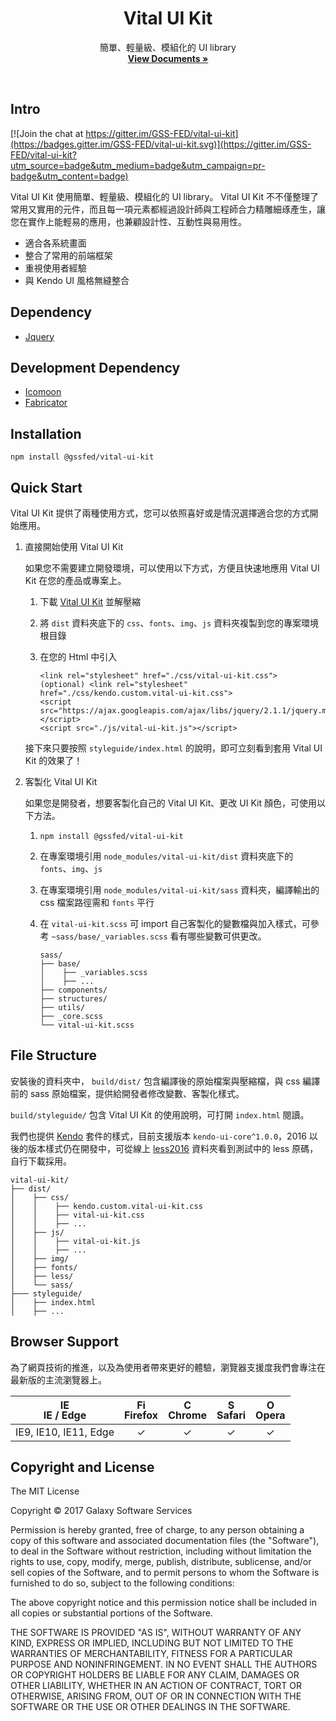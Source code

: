 <p align="center">
  <h1 align="center">Vital UI Kit</h1>
  <p align="center">
    簡單、輕量級、模組化的 UI library
    <br>
    <a href="https://gss-fed.github.io/vital-ui-kit/" target="_blank"><strong>View Documents &raquo;</strong></a>
    <br>
  </p>
</p>
<br>


## Intro

[![Join the chat at https://gitter.im/GSS-FED/vital-ui-kit](https://badges.gitter.im/GSS-FED/vital-ui-kit.svg)](https://gitter.im/GSS-FED/vital-ui-kit?utm_source=badge&utm_medium=badge&utm_campaign=pr-badge&utm_content=badge)

Vital UI Kit 使用簡單、輕量級、模組化的 UI library。 Vital UI Kit 不不僅整理了常用又實用的元件，而且每一項元素都經過設計師與工程師合力精雕細琢產生，讓您在實作上能輕易的應用，也兼顧設計性、互動性與易用性。

* 適合各系統畫面
* 整合了常用的前端框架
* 重視使用者經驗
* 與 Kendo UI 風格無縫整合


## Dependency

- [Jquery](https://jquery.com/)


## Development Dependency

- [Icomoon](https://icomoon.io/)
- [Fabricator](https://fbrctr.github.io/)


## Installation

```
npm install @gssfed/vital-ui-kit
```


## Quick Start

Vital UI Kit 提供了兩種使用方式，您可以依照喜好或是情況選擇適合您的方式開始應用。

1. 直接開始使用 Vital UI Kit

    如果您不需要建立開發環境，可以使用以下方式，方便且快速地應用 Vital UI Kit 在您的產品或專案上。

    1. 下載 [Vital UI Kit](https://github.com/GSS-FED/vital-ui-kit/archive/build.zip) 並解壓縮

    1. 將 `dist` 資料夾底下的 `css`、`fonts`、`img`、`js` 資料夾複製到您的專案環境根目錄

    1. 在您的 Html 中引入

        ```
        <link rel="stylesheet" href="./css/vital-ui-kit.css">
        (optional) <link rel="stylesheet" href="./css/kendo.custom.vital-ui-kit.css">
        <script src="https://ajax.googleapis.com/ajax/libs/jquery/2.1.1/jquery.min.js"></script>
        <script src="./js/vital-ui-kit.js"></script>
        ```

    接下來只要按照 `styleguide/index.html` 的說明，即可立刻看到套用 Vital UI Kit 的效果了！


1. 客製化 Vital UI Kit

    如果您是開發者，想要客製化自己的 Vital UI Kit、更改 UI Kit 顏色，可使用以下方法。

    1. `npm install @gssfed/vital-ui-kit`

    1. 在專案環境引用 `node_modules/vital-ui-kit/dist` 資料夾底下的 `fonts`、`img`、`js`

    1. 在專案環境引用 `node_modules/vital-ui-kit/sass` 資料夾，編譯輸出的 css 檔案路徑需和 `fonts` 平行

    1. 在 `vital-ui-kit.scss` 可 import 自己客製化的變數檔與加入樣式，可參考 `~sass/base/_variables.scss` 看有哪些變數可供更改。

        ```
        sass/
        ├── base/
        │    ├── _variables.scss
        │    ├── ...
        ├── components/
        ├── structures/
        ├── utils/
        ├── _core.scss
        └── vital-ui-kit.scss
        ```


## File Structure

安裝後的資料夾中， `build/dist/` 包含編譯後的原始檔案與壓縮檔，與 css 編譯前的 sass 原始檔案，提供給開發者修改變數、客製化樣式。

`build/styleguide/` 包含 Vital UI Kit 的使用說明，可打開 `index.html` 閱讀。

我們也提供 [Kendo](https://www.telerik.com/kendo-ui) 套件的樣式，目前支援版本 `kendo-ui-core^1.0.0`，2016 以後的版本樣式仍在開發中，可從線上 [less2016](https://github.com/GSS-FED/vital-ui-kit/tree/master/src/less2016) 資料夾看到測試中的 less 原碼，自行下載採用。

```
vital-ui-kit/
├── dist/
│    ├── css/
│    │    ├── kendo.custom.vital-ui-kit.css
│    │    ├── vital-ui-kit.css
│    │    ├── ...
│    ├── js/
│    │    ├── vital-ui-kit.js
│    │    ├── ...
│    ├── img/
│    ├── fonts/
│    ├── less/
│    └── sass/
├─── styleguide/
│    ├── index.html
│    ├── ...
```

## Browser Support

為了網頁技術的推進，以及為使用者帶來更好的體驗，瀏覽器支援度我們會專注在最新版的主流瀏覽器上。

| [<img src="https://raw.githubusercontent.com/godban/browsers-support-badges/master/src/images/edge.png" alt="IE / Edge" width="16px" height="16px" />](http://godban.github.io/browsers-support-badges/)</br>IE / Edge | [<img src="https://raw.githubusercontent.com/godban/browsers-support-badges/master/src/images/firefox.png" alt="Firefox" width="16px" height="16px" />](http://godban.github.io/browsers-support-badges/)</br>Firefox | [<img src="https://raw.githubusercontent.com/godban/browsers-support-badges/master/src/images/chrome.png" alt="Chrome" width="16px" height="16px" />](http://godban.github.io/browsers-support-badges/)</br>Chrome | [<img src="https://raw.githubusercontent.com/godban/browsers-support-badges/master/src/images/safari.png" alt="Safari" width="16px" height="16px" />](http://godban.github.io/browsers-support-badges/)</br>Safari | [<img src="https://raw.githubusercontent.com/godban/browsers-support-badges/master/src/images/opera.png" alt="Opera" width="16px" height="16px" />](http://godban.github.io/browsers-support-badges/)</br>Opera |
| :---------: | :---------: | :---------: | :---------:| :---------: |
| IE9, IE10, IE11, Edge|  ✓ |  ✓ |  ✓ |  ✓ 


## Copyright and License

The MIT License

Copyright © 2017 Galaxy Software Services

Permission is hereby granted, free of charge, to any person obtaining a copy
of this software and associated documentation files (the "Software"), to deal
in the Software without restriction, including without limitation the rights
to use, copy, modify, merge, publish, distribute, sublicense, and/or sell
copies of the Software, and to permit persons to whom the Software is
furnished to do so, subject to the following conditions:

The above copyright notice and this permission notice shall be included in all
copies or substantial portions of the Software.

THE SOFTWARE IS PROVIDED "AS IS", WITHOUT WARRANTY OF ANY KIND, EXPRESS OR
IMPLIED, INCLUDING BUT NOT LIMITED TO THE WARRANTIES OF MERCHANTABILITY,
FITNESS FOR A PARTICULAR PURPOSE AND NONINFRINGEMENT. IN NO EVENT SHALL THE
AUTHORS OR COPYRIGHT HOLDERS BE LIABLE FOR ANY CLAIM, DAMAGES OR OTHER
LIABILITY, WHETHER IN AN ACTION OF CONTRACT, TORT OR OTHERWISE, ARISING FROM,
OUT OF OR IN CONNECTION WITH THE SOFTWARE OR THE USE OR OTHER DEALINGS IN THE
SOFTWARE.
